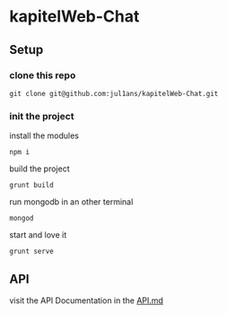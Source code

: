 # kapitelWeb-Chat

## Setup

### clone this repo
```
git clone git@github.com:jul1ans/kapitelWeb-Chat.git
```

### init the project

install the modules
```
npm i
```

build the project
```
grunt build
```

run mongodb in an other terminal
```
mongod
```

start and love it
```
grunt serve
```

## API

visit the API Documentation in the [API.md](https://github.com/jul1ans/kapitelWeb-Chat/blob/master/API.md)
